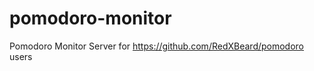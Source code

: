 pomodoro-monitor
================

Pomodoro Monitor Server for https://github.com/RedXBeard/pomodoro users
